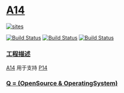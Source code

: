 # [A14](https://github.com/OS-Q/A14)

[![sites](http://182.61.61.133/link/resources/OSQ.png)](http://www.OS-Q.com)

[![Build Status](https://github.com/OS-Q/A14/workflows/macos/badge.svg)](https://github.com/OS-Q/A14/actions/workflows/macos.yml)
[![Build Status](https://github.com/OS-Q/A14/workflows/ubuntu/badge.svg)](https://github.com/OS-Q/A14/actions/workflows/ubuntu.yml)
[![Build Status](https://github.com/OS-Q/A14/workflows/windows/badge.svg)](https://github.com/OS-Q/A14/actions/workflows/windows.yml)


### [工程描述](https://github.com/OS-Q/A14/wiki)

[A14](https://github.com/OS-Q/A14) 用于支持 [P14](https://github.com/OS-Q/P14)

### [Q = (OpenSource & OperatingSystem) ](http://www.OS-Q.com)
